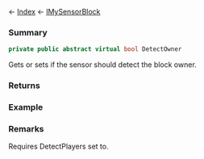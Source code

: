 ← [Index](Api-Index) ← [IMySensorBlock](Sandbox.ModAPI.Ingame.IMySensorBlock)

### Summary

```csharp
private public abstract virtual bool DetectOwner
```

Gets or sets if the sensor should detect the block owner.

### Returns

### Example

### Remarks

Requires DetectPlayers set to.

